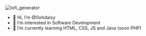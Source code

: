 ![lofi_generator](https://user-images.githubusercontent.com/107118926/220411470-86b39af0-91ad-424e-8b16-bb5372bbecca.png)
- 👋 Hi, I’m @0ohdaisy
- 👀 I’m interested in Software Development
- 🌱 I’m currently learning HTML, CSS, JS and Java (soon PHP)



